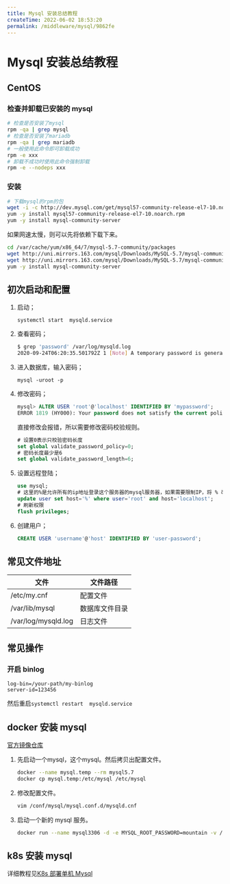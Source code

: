 ```yaml
---
title: Mysql 安装总结教程
createTime: 2022-06-02 18:53:20
permalink: /middleware/mysql/9862fe
---
```

# Mysql 安装总结教程

## CentOS

### 检查并卸载已安装的 mysql

```bash
# 检查是否安装了mysql
rpm -qa | grep mysql 
# 检查是否安装了mariadb
rpm -qa | grep mariadb 
# 一般使用此命令即可卸载成功
rpm -e xxx  
# 卸载不成功时使用此命令强制卸载
rpm -e --nodeps xxx 
```

### 安装

```bash
# 下载mysql的rpm的包
wget -i -c http://dev.mysql.com/get/mysql57-community-release-el7-10.noarch.rpm
yum -y install mysql57-community-release-el7-10.noarch.rpm
yum -y install mysql-community-server
```

如果网速太慢，则可以先将依赖下载下来。

```bash
cd /var/cache/yum/x86_64/7/mysql-5.7-community/packages
wget http://uni.mirrors.163.com/mysql/Downloads/MySQL-5.7/mysql-community-client-5.7.31-1.el7.x86_64.rpm
wget http://uni.mirrors.163.com/mysql/Downloads/MySQL-5.7/mysql-community-server-5.7.31-1.el7.x86_64.rpm
yum -y install mysql-community-server
```

## 初次启动和配置

1. 启动；
    ```shell
    systemctl start  mysqld.service
    ```
   
2. 查看密码；
    ```bash
    $ grep 'password' /var/log/mysqld.log 
    2020-09-24T06:20:35.501792Z 1 [Note] A temporary password is generated for root@localhost: efTxxx3U32)t
    ```
   
3. 进入数据库，输入密码；
    ```shell
    mysql -uroot -p
    ```

4. 修改密码；

    ```sql
    mysql> ALTER USER 'root'@'localhost' IDENTIFIED BY 'mypassword';
    ERROR 1819 (HY000): Your password does not satisfy the current policy requirements
    ```

    直接修改会报错，所以需要修改密码校验规则。
    
    ```sql
    # 设置0表示只校验密码长度
    set global validate_password_policy=0;
    # 密码长度最少是6
    set global validate_password_length=6;
    ```

5. 设置远程登陆；

    ```sql
    use mysql;
    # 这里的%是允许所有的ip地址登录这个服务器的mysql服务器，如果需要限制IP，将 % 改为相应的 IP 即可
    update user set host='%' where user='root' and host='localhost';
    # 刷新权限
    flush privileges;
    ```

6. 创建用户；
    
    ```sql
    CREATE USER 'username'@'host' IDENTIFIED BY 'user-password';
    ```

## 常见文件地址

| 文件                  | 文件路径     |
|---------------------|----------|
| /etc/my.cnf         | 配置文件     |
| /var/lib/mysql      | 数据库文件目录  |
| /var/log/mysqld.log | 日志文件     |

## 常见操作

### 开启 binlog

```
log-bin=/your-path/my-binlog
server-id=123456
```

然后重启`systemctl restart  mysqld.service`

## docker 安装 mysql

[官方镜像仓库](https://hub.docker.com/_/mysql)

1. 先启动一个mysql，这个mysql。然后拷贝出配置文件。

    ```bash
    docker --name mysql.temp --rm mysql5.7
    docker cp mysql.temp:/etc/mysql /etc/mysql
    ```

2. 修改配置文件。

    ```bash
    vim /conf/mysql/mysql.conf.d/mysqld.cnf
    ```

3. 启动一个新的 mysql 服务。

    ```bash
    docker run --name mysql3306 -d -e MYSQL_ROOT_PASSWORD=mountain -v /var/lib/mysql:/var/lib/mysql -v /etc/mysql:/etc/mysql -p 3306:3306 mysql:5.7
    ```

## k8s 安装 mysql
详细教程见[K8s 部署单机 Mysql](/cloudNative/k8s/104a10/)
